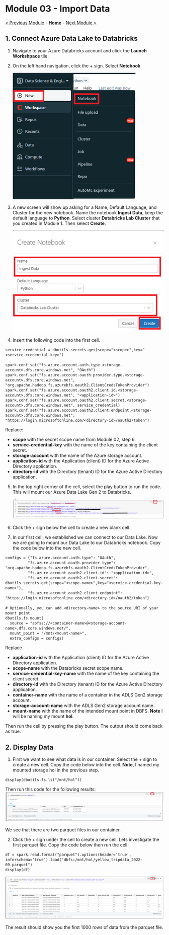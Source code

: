 # Module 03 - Import Data

[< Previous Module](../Modules/module02.md) - **[Home](../README.md)** - [Next Module >](../Modules/module04.md)


## 1. Connect Azure Data Lake to Databricks

1. Navigate to your Azure Databricks account and click the **Launch Workshpace** tile.
2. On the left hand navigation, click the + sign. Select **Notebook**.

    ![new notebook](../Images/Module03/newnotebook.png)

3. A new screen will show up asking for a Name, Default Language, and Cluster for the new notebook. Name the notebook **Ingest Data**, keep the default language to **Python**. Select cluster **Databricks Lab Cluster** that you created in Module 1. Then select **Create**.

    ![Create Notebook](../Images/Module03/createnotebook.png)

4. Insert the following code into the first cell.

```
service_credential = dbutils.secrets.get(scope="<scope>",key="<service-credential-key>")

spark.conf.set("fs.azure.account.auth.type.<storage-account>.dfs.core.windows.net", "OAuth")
spark.conf.set("fs.azure.account.oauth.provider.type.<storage-account>.dfs.core.windows.net", "org.apache.hadoop.fs.azurebfs.oauth2.ClientCredsTokenProvider")
spark.conf.set("fs.azure.account.oauth2.client.id.<storage-account>.dfs.core.windows.net", "<application-id>")
spark.conf.set("fs.azure.account.oauth2.client.secret.<storage-account>.dfs.core.windows.net", service_credential)
spark.conf.set("fs.azure.account.oauth2.client.endpoint.<storage-account>.dfs.core.windows.net", "https://login.microsoftonline.com/<directory-id>/oauth2/token")
```

   Replace:

 * **scope** with the secret scope name from Module 02, step 6.
 * **service-credential-key** with the name of the key containing the client secret.
 * **storage-account** with the name of the Azure storage account.
 * **application-id** with the Application (client) ID for the Azure Active Directory application.
 * **directory-id** with the Directory (tenant) ID for the Azure Active Directory application.

5. In the top right corner of the cell, select the play button to run the code. This will mount our Azure Data Lake Gen 2 to Databricks.

    ![Connect to ADLS](../Images/Module03/connecttoadls.png)

6. Click the + sign below the cell to create a new blank cell.
7. In our first cell, we established we can connect to our Data Lake. Now we are going to mount our Data Lake to our Databricks notebook. Copy the code below into the new cell.

```
configs = {"fs.azure.account.auth.type": "OAuth",
          "fs.azure.account.oauth.provider.type": "org.apache.hadoop.fs.azurebfs.oauth2.ClientCredsTokenProvider",
          "fs.azure.account.oauth2.client.id": "<application-id>",
          "fs.azure.account.oauth2.client.secret": dbutils.secrets.get(scope="<scope-name>",key="<service-credential-key-name>"),
          "fs.azure.account.oauth2.client.endpoint": "https://login.microsoftonline.com/<directory-id>/oauth2/token"}

# Optionally, you can add <directory-name> to the source URI of your mount point.
dbutils.fs.mount(
  source = "abfss://<container-name>@<storage-account-name>.dfs.core.windows.net/",
  mount_point = "/mnt/<mount-name>",
  extra_configs = configs)
  ```

  Replace

* **application-id** with the Application (client) ID for the Azure Active Directory application.
* **scope-name** with the Databricks secret scope name.
* **service-credential-key-name** with the name of the key containing the client secret.
* **directory-id** with the Directory (tenant) ID for the Azure Active Directory application.
* **container-name** with the name of a container in the ADLS Gen2 storage account.
* **storage-account-name** with the ADLS Gen2 storage account name.
* **mount-name** with the name of the intended mount point in DBFS. **Note** I will be naming my mount **hol**.

Then run the cell by pressing the play button. The output should come back as true.

## 2. Display Data
1. First we want to see what data is in our container. Select the + sign to create a new cell. Copy the code below into the cell. **Note**, I named my mounted storage hol in the previous step.

```
display(dbutils.fs.ls("/mnt/hol"))
```
Then run this code for the following results:
    ![Display Container Files](../Images/Module03/displayfiles.png)

We see that there are two parquet files in our container.

2. Click the + sign under the cell to create a new cell. Lets investigate the first parquet file. Copy the code below then run the cell.

```
df = spark.read.format("parquet").options(header='true', inferschema='true').load("dbfs:/mnt/hol/yellow_tripdata_2022-09.parquet")
display(df)
```
![View Data](../Images/Module03/viewtable.png)

The result should show you the first 1000 rows of data from the parquet file.